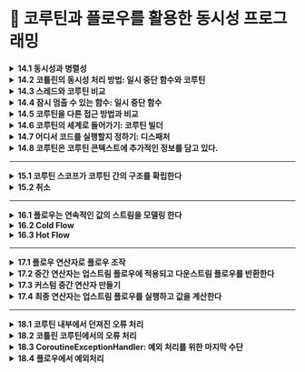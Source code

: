 # 📌 코루틴과 플로우를 활용한 동시성 프로그래밍

<details>
<summary><strong>14.1 동시성과 병렬성</strong></summary>
  
- 동시성은 여러 작업을 동시에 실행하는 것
- 하지만 모든 작업을 물리적으로 함계 실행할 필요는 없음
- 코드의 여러 부분을 돌아가면서  실행하는 것도 동시성 시스템
- CPU 코어가 하나뿐인 시스템에서 실행되는 애플리케이션까지도 동시성을 사용할 수 있다는 듯
- 이런 경우 여러 동시성 태스크를 계속 전환해 가면서 동시성을 달성

- 병렬성은 여러 작업을 여러 CPU 코어에서 물리적으로 동시에 실행하는 것을 말함
- 병렬 계산은 현대적 멀티코어 하드웨어를 효과적으로 사용할 수 있고, 그 효율을 더 높이는 경우도 많음
</details>

<details>
<summary><strong>14.2 코틀린의 동시성 처리 방법: 일시 중단 함수와 코루틴 </strong></summary>
  
- 코루틴은 코틀린의 강력한 특징으로 비동기적으로 실행되는 넌블로킹 동시성 코드를 우아하게 작성할 수있게 해줌
- 스레드와 같은 전통적 방법과 비교하면 코루틴이 훨씬 가볍게 작동
- 구조화된 동시성을 통해 코루틴은 동시성 작업과 그 생명주기를 관리할 수 있는 기능도 제공
</details>

<details>
<summary><strong>14.3 스레드와 코루틴 비교</strong></summary>
  
### **스레드(Thread)**

- 운영체제(OS) 단위의 동시성 실행 단위
- 각 스레드는 자체 스택 메모리를 사용
- 스레드는 생성 비용이 높음 (수 ms~수십 ms)
- 수천 개 이상의 스레드 생성은 메모리, 스케줄링 비용 측면에서 한계가 있음

### **코루틴(Coroutine)**

- 언어 단위의 동시성 실행 단위 (Kotlin 언어 레벨에서 제공)
- 스레드보다 가볍고 효율적
    - 단일 스레드 위에서 수만 개의 코루틴 동시 실행 가능
    - 코루틴은 **스레드 풀** 또는 메인 스레드 위에서 동작
- 컨텍스트 스위칭 비용이 낮음 (스레드와 달리 OS 개입이 거의 없음)
- suspend/resume로 상태 저장 및 재개 → 비동기 작업에 적합

| **항목** | **스레드(Thread)** | **코루틴(Coroutine)** |
| --- | --- | --- |
| 생성 비용 | 높음 | 낮음 |
| 실행 단위 | OS 단위 | 언어 단위 (Kotlin) |
| 개수 | 수천 개 한계 | 수만 개 가능 |
| 컨텍스트 전환 비용 | 높음 | 낮음 |
| 비동기 지원 | 직접 관리 (callback, Future 등) | 언어 차원 (suspend, launch) |

</details>


<details>
<summary><strong>14.4 잠시 멈출 수 있는 함수: 일시 중단 함수</strong></summary>

- 코틀린 코루틴이 스레드, 반응형 스트림, 콜백과 같은 다른 동시성 접근 방식과 다른 핵심 속성으로 상당수의 경우 코드 형태를 크게 변경할 필요가 없다는 점

## 14.4.1 일시 중단 함수를 사용한 코드는 순차적을 보인다

- 코루틴의 `일시 중단 함수(suspend 함수)`를 사용하면, 코드가 **비동기 작업임에도 마치 동기적이고 순차적인 코드처럼 보임**
- 콜백 기반의 코드(콜백 지옥)나 반응형 스트림 코드와 달리, 코루틴의 `suspend` 함수는 **중단과 재개**가 자연스럽게 처리되므로 코드의 가독성이 높아짐

```kotlin
// 콜백 기반
api.fetchData { result ->
    process(result) {
        updateUI(it)
    }
}
```

```kotlin
// 코루틴
val data = api.fetchData()
val processed = process(data)
updateUI(processed)
```

</details>


<details>
<summary><strong>14.5 코루틴을 다른 접근 방법과 비교 </strong></summary>

- 자바나 다른 프로그래밍 언어에서 동시성 코드를 작성하느 다른 접근 방식을 사용한 경험이 있다면 이들과 코루틴이 어떻게 다른지, 또 코루틴이 어떻게 더 나은지 확인하고 싶을 거임

```kotlin
// 콜백을 써서 여러 함수를 연속적으로 호출
fun fetchData(callback: (String) -> Unit) 
fun processData(data: String, callback: (String) -> Unit) 
fun displayResult(result: String) 

fun main() {
    fetchData { data ->
        processData(data) { processed ->
            displayResult(processed)
        }
    }
}
```

- 이런 예제는 콜백 지옥이라는 별명으로 널리 알려져 있음

```kotlin
// 퓨쳐를 사용해 여러 함수를 연속적을 호출 
fun fetchData(): CompletableFuture<String> 
fun processData(data: String): CompletableFuture<String> 
fun displayResult(result: String) 

fun main() {
    fetchData()
	    .thenCompose { data -> processData(data) }
	    .thenAccept { processed -> displayResult(processed) }
}
```

```kotlin
// 반응형 스트림을 사용해 같은 로직 구현하기 
fun fetchData(): Single<String> 
fun processData(data: String): Single<String> 
fun displayResult(result: String)

fun main() {
    fetchData()
	    .flatMap { data -> processData(data) }
	    .subscribe { processed ->
		    displayResult(processed)
      }
}
```

- 두 접근 방식 모두 인지적 부가 비용이 있고, 함수를 선언하거나 사용할 때 새로운연산자를 코드에 도입해야함
- 이와 비교해보면 코틀린. 코루틴을 사용하는 접근 방식에서는 함수에 `suspend` 변경자만 추가하면 됨
- 나머지 코드는 그대로 순차적인 모양을 유지하면서도 여전히 스레드를 블록시키는 단점을 피할 수. ㅣㅆ음

## 14.5.1 일시 중단 함수 호출

```kotlin

suspend fun fetchData(): String 
suspend fun processData(data: String): String 
fun displayResult(result: String) 

fun main() = runBlocking {
    val data = fetchData()
    val processed = processData(data)
    displayResult(processed)
}
```

- 일시 중단 함수는 실행을 일시 중단할 수 있기 때문에 일반 코드 아무 곳에서나 호출 할 수 없음
- 일시 중단 함수는 일시 중단할 수 있는 코드 블록 안에서만 호출할 수 있음
</details>


<details>
<summary><strong>14.6 코루틴의 세계로 들어가기: 코루틴 빌더</strong></summary>

- 코루틴에서 일시 중간 함수를(suspend)를 호출하는 것을 알아보자
- `runBlocking` : 블로킹 코드와 일시 중단 함수의 세계를 연결할 때 쓰임
- `launch` : 값을 반환하지 않는 새로운 코루틴을 시작할때 쓰임
- `async` : 비동기적으로 값을 계산할 때 쓰임

## 14.6.1 일반 코드에서 코루틴 세계로: runBlocking 함수

- `runBlocking`은 일반 코드(메인 함수, 테스트 코드)에서 코루틴을 실행할 때 사용
- 코루틴이 완료될 때까지 **현재 스레드를 블로킹(blocking)**
- 테스트나 간단한 예제 코드에서 코루틴을 호출할 때 유용

```kotlin
fun main() = runBlocking {
    // 코루틴 안에서 suspend 함수 호출 가능
    fetchData()
}
```

## 14.6.2 발사 후 망각 코루틴 생성: launch 함수

- `launch` 는 코루틴을 실행하고 **값을 반환하지 않음** (Job 객체 반환)
- 비동기 작업을 **“발사 후 잊어버리기”** 스타일로 처리
- 예: 화면 갱신, 로깅, 이벤트 처리 등에 적합

```kotlin
launch {
   fetchData()
}
```

## 14.6.3 대기 가능한 연산: async 빌더

- `async`는 코루틴을 실행하고 **`Deferred`** 객체를 반환
- **비동기 작업의 결과를 나중에 받아서 사용할 수 있음**
- `.await()`를 호출해 결과를 가져옴
- 
</details>

<details>
<summary><strong>14.7 어디서 코드를 실행할지 정하기: 디스패처 </strong></summary>
	
- 코루틴의 디스패처는 코루틴을 실행할 스레드를 결정함
- 본질적으로 코루틴은 특정 스레드에 고정되지 않음
- 코루틴은 한 스레드에서 실행을 일시중단하고 디스패처가 지시하는 대로 다른 스레드에서 실행을 재가할 수 있음

---

## 스레드 풀(`Thread pool`)이란?

- 스레드 집합을 관리하고, 집합에 속한 스레드를 웨에서 작업(우리의 경우 코루틴) 실행을 허용
- 작업이 실행될 때마다 새 스레드를 할당하는 대신, 스레드 풀은 일정한 수의 스레드를 유지하면서 내부 논리와 구현에 따라 들어오는 작업을 분배
- 스레드를 새로 생성해 할당하고 시작하는 작업은 비용이 많이 들기 때문

## 14.7.1 디스패처 선택

- 코루틴은 기본적으로 부모 코루틴에서 디스패처를 상속 받으므로 모든 코루틴에 대해 명시적으로 디스패처를 지정할 필요 없음
- 선택할 수 있는 디스패처들이 있음
    - 코루틴을 기본 환경에서 실행할때 (`Dispatchers.Default`)
    - UI 프레임워크와 함께 작업할 때 (`Dispatchers.Main`)
    - 스레드를 블로킹하는 API를 사용할때 (`Dispatchers.IO`)

- 다중 스레드를 사용하는 범용 디스패처:  `Dispatchers.Default`
    - CPU 연산 집중적인 작업 (예: 계산, 정렬, 데이터 처리 등)에 적합
    - 기본적으로 CPU 코어 수에 맞춰 스레드 풀 생성
    - 예시: 데이터 파싱, 복잡한 알고리즘 실행
    
    ```kotlin
    fun main() = runBlocking {
        launch(Dispatchers.Default) {
            println("Default Dispatcher: ${Thread.currentThread().name}")
            val sum = (1..1_000_000).sum()
            println("Sum: $sum")
        }
    }
    ```
    
- UI 스레드에서 실행: `Dispatchers.Main`
    - Android나 JavaFX/Swing에서 UI 업데이트나 사용자 인터랙션 처리
    - 화면 그리기, 뷰 변경, 사용자 입력 처리 등
    - 예시: 버튼 클릭 리스너에서 API 호출 후 UI 반영
    
    ```kotlin
    class MainActivity : AppCompatActivity() {
        override fun onCreate(savedInstanceState: Bundle?) {
            super.onCreate(savedInstanceState)
    
            CoroutineScope(Dispatchers.Main).launch {
                // UI 스레드에서 실행됨
                println("Main Dispatcher: ${Thread.currentThread().name}")
                // 예: 버튼 클릭 후 UI 갱신
            }
        }
    }
    ```
    
- 블로킹되는 IO 작업 처리: `Dispatchers.IO`
    - 파일, 네트워크, 디스크, 데이터베이스 등 입출력 작업
    - 블로킹 호출이 많은 작업에 적합
    - 많은 수의 스레드를 동적으로 생성하여 효율적으로 처리
    
    ```kotlin
    fun main() = runBlocking {
        launch(Dispatchers.IO) {
            println("IO Dispatcher: ${Thread.currentThread().name}")
            val content = readFile("example.txt")
            println("파일 내용:\n$content")
        }
    }
    
    suspend fun readFile(path: String): String {
        // 파일 읽기 (Blocking)
        return File(path).readText()
    }
    ```
    

| **Dispatcher** | **특징** | **예시** |
| --- | --- | --- |
| Dispatchers.Default | CPU 연산 집중 작업 | 리스트 합계, 데이터 분석 |
| Dispatchers.Main | UI 스레드 (Android) | 버튼 클릭, TextView 갱신 |
| Dispatchers.IO | 블로킹 I/O 작업 | 파일 읽기, 네트워크 |

## 14.7.2 코루틴 빌더에 디스패처에 전달

- 코루틴 빌더(`launch`, `async`, `runBlocking`)에 **디스패처를 직접 전달**하여 해당 코루틴이 어떤 스레드에서 실행될지 명확히 지정할 수 있음
- 이렇게 하면 특정 작업이 CPU 연산인지, UI 작업인지, I/O 작업인지에 따라 적절한 디스패처를 선택해 효율적으로 실행할 수 있음

## 14.7.3 withContext를 사용해 코루틴 안에서 디스패처 바꾸기

- 코루틴 안에서 다른 디스패처로 작업을 실행해야 할 때는 `withContext()`를 사용해야함
- `withContext()`는 **중단점(`suspend point`)을 제공**하며, 지정한 디스패처에서 실행한 후 결과를 반환함
- ex)
    - UI에서 네트워크 호출이 필요할 때, 메인(UI) 디스패처에서 코루틴이 실행 중이라면,
    - 네트워크 호출은 Dispatchers.IO에서 실행하도록 스위칭하고,
    - 결과를 받아서 UI 업데이트는 다시 Dispatchers.Main으로 돌아가면 됨

```kotlin
import kotlinx.coroutines.*

fun main() = runBlocking {
    launch(Dispatchers.Main) {
        val data = withContext(Dispatchers.IO) {
            fetchData()
        }
        updateUI(data)
    }
}

suspend fun fetchData(): String {
    delay(1000) // 네트워크 호출 시뮬레이션
    return "data from server"
}

fun updateUI(data: String) {
    println("UI 업데이트: $data")
}
```

- `fetchData()`는 I/O 디스패처에서 실행됨.
- `updateUI()`는 다시 메인(UI) 디스패처로 돌아옴.

## 14.7.4 코루틴과 디스패처는 스레드 안전성 문제에 대한 마법 같은 해결책이 아니다

- **코루틴과 디스패처**는 여러 스레드 간의 작업 분배를 쉽게 해주지만, **스레드 안전성 자체를 보장하지는 않음**
- 공유된 가변 상태(예: 변수, 컬렉션)에 접근할 때는 여전히 **적절한 동기화**가 필요함
- 예를 들어 `Dispatchers.Default`로 실행되는 여러 코루틴이 동시에 같은 변수에 접근하면 `Race Condition(경쟁 상태)`이 발생할 수 있다.
</details>


<details>
<summary><strong>14.8 코루틴은 코루틴 콘텍스트에 추가적인 정보를 담고 있다.</strong></summary>

- `코루틴 컨텍스트(CoroutineContext)`는 코루틴의 실행 환경을 정의하는 메타정보를 담고 있음
- 이 컨텍스트에는 디스패처뿐만 아니라 **`Job`, `CoroutineName`, 예외 처리자 등 추가 정보**도 들어감
    - `Dispatchers.IO` → 디스패처 지정
    - `Job` → 코루틴의 취소와 완료 상태 관리
    - `CoroutineName` → 디버깅용 이름 태깅
    - `CoroutineExceptionHandler` → 예외 처리기
</details>


<hr>
<details>
<summary><strong>15.1 코루틴 스코프가 코루틴 간의 구조를 확립한다</strong></summary>
	
- 구조화된 동시성을 통해 각 코루틴은 코루틴 스코프에 속하게 됨
- 코루틴 스코프는 코루틴 간의 부모-자식 관계를 확립하는데 도움을 줌
- `launch`, `asyn` 코루틴 빌더 함수들은 사실 `CoroutineScope` 인터페이스의 확장 함수
- 즉 다른 쿠로틴 빌더의 본문에서 `launch`, `asyn` 를 사용해 새로운 코루틴을 만들면 이 새로운 코루틴은 자동으로 해당 코루틴의 자식이 됨

```kotlin
fun main(): Unit = runBlocking {
    launch {
        delay(200)
        println("Task from runBlocking")
    }

    coroutineScope { // 새로운 코루틴 스코프 생성
        launch {
            delay(500)
            println("Task from nested launch")
        }

        delay(100)
        println("Task from coroutineScope")
    }

    println("Coroutine scope is over")
}

/* 예상출력
Task from coroutineScope  
Task from runBlocking  
Task from nested launch  
Coroutine scope is over
*/
```

- `runBlocking` 이 부모 스코프 역할
- `coroutineScope` 안에서 또 다른 코루틴 스코프 생성됨
- `coroutineScope` 내에서 `launch` 로 자식 코루틴 시작
- 모든 자식이 끝날 때까지 `coroutineScope`는 종료되지 않음

## 15.1.1 코루틴 스코프 생성: `coroutineScope`  함수

- `coroutineScope { ... }` 함수는 **새로운 코루틴 스코프**를 생성
- 이 스코프 내에서 시작된 코루틴은 **모두 자식 코루틴**이 됨
- 부모 코루틴은 **자식들이 전부 완료될 때까지 기다림**
- **`구조화된 동시성(structured concurrency)`** 을 구현하는 핵심 함수 중 하나

| 함수 이름 | coroutineScope |
| --- | --- |
| 반환 시점 | **모든 자식 코루틴이 끝난 후** |
| 차이점 | launch는 Job 반환, coroutineScope는 결과값 반환 |
| 예외 처리 | 자식 중 하나라도 예외가 나면 스코프 전체가 종료됨 |

```kotlin
fun main() = runBlocking {
    coroutineScope {
        launch {
            delay(1000)
            println("Child coroutine 1")
        }

        launch {
            delay(500)
            println("Child coroutine 2")
        }

        println("All children launched")
    }

    println("coroutineScope 끝남")
}

/* 결과 
All children launched  
Child coroutine 2  
Child coroutine 1  
coroutineScope 끝남
*/
```

- `coroutineScope`는 **모든 자식 *코루틴이 완료될 때까지 기다리는 구조화*된 코루틴 블록**

## 15.1.2 코루틴 스코프를 컴포넌트와 연관시키기: `CoroutineScope`

- `CoroutineScope`는 코루틴을 실행할 컨텍스트(Context) 를 담고 있는 인터페이스.
- 일반적으로 컴포넌트(예: ViewModel, Activity 등)에 코루틴을 묶어서, 컴포넌트가 사라질 때 코루틴도 같이 종료되도록 함

```kotlin
class MyComponent : CoroutineScope {
    private val job = Job()

    override val coroutineContext: CoroutineContext
        get() = Dispatchers.Main + job

    fun destroy() {
        job.cancel() // 컴포넌트 종료 시 모든 코루틴 취소
    }
}
```

- `job.cancel()` 호출 시, 이 `scope` 안에서 시작된 모든 코루틴이 취소됨.
- 이 구조를 쓰면 메모리 누수나 유령 코루틴`(leaking coroutine)` 을 막을 수 있음

---

- `Android ViewModel`에는 이미 `viewModelScope`가 있음.
- 이 `scope`에 코루틴을 연결하면 `ViewModel`이 사라질 때 자동 취소됨.

| 목적 | 컴포넌트와 코루틴의 수명 일치 |
| --- | --- |
| 구현 방식 | 클래스에 CoroutineScope 구현 + Job 보관 |
| 장점 | 자원 누수 방지, 안전한 구조화된 동시성 |
| Android 예시 | viewModelScope, lifecycleScope 사용 |

### **CoroutineScope vs coroutineScope 차이**

| **항목** | CoroutineScope **(인터페이스)** | coroutineScope **(함수)** |
| --- | --- | --- |
| 정체 | **인터페이스** | **suspend 함수** |
| 목적 | 클래스에 코루틴 실행 환경을 부여 | 코루틴 안에서 **자식 코루틴을 안전하게 실행** |
| 주 용도 | ViewModel, Activity 등에서 **코루틴 생명주기 관리** | 특정 suspend 블록 안에서 **코루틴을 구조화** |
| 컨텍스트 | coroutineContext 프로퍼티로 제공 | 부모 컨텍스트를 자동 상속 |
| 종료 처리 | Job.cancel() 로 **전체 코루틴 종료** | 블록 내 자식이 끝날 때까지 **자동으로 대기** |
| 예 | viewModelScope, lifecycleScope | coroutineScope { launch { ... } } |
- **`*CoroutineScope`**는 **스코프를 담는 그릇***
- **`*coroutineScope`**는 **일시적으로 안전한 구조를 만들어주는** `suspend 블록`*

## 15.1.3 GlobalScope의 위험성

- GlobalScope는 전역 스코프
    - 앱이 종료되거나 프로세스가 죽지 않는 이상, 코루틴이 계속 실행됨.
    - 그래서 일반적인 코루틴과 달리, 부모 스코프와 관계없이 독립적으로 동작함
- 생명 주기와 무관
    - `Activity`, `ViewModel`, `Fragment` 등이 사라져도 코루틴은 계속 실행됨.
    - 메모리 누수(leak) 와 예상치 못한 동작 발생 가능
- 예외 전파 안 됨
    - `GlobalScope`에서 발생한 예외는 부모 코루틴으로 전파되지 않음.
    - `구조화된 동시성(structured concurrency)`의 장점이 사라짐
- 취소 불가
    - `GlobalScope.launch { ... }` 로 만든 코루틴은 명시적으로 잡지 않으면 취소할 방법이 없음.

```kotlin
// 예제 (문제 있는 코드)
fun startSomething() {
    GlobalScope.launch {
        delay(1000)
        println("Global coroutine finished")
    }
}
```

- !!!구조화된 스코프 사용해야함!!!
    - `viewModelScope`, `lifecycleScope`, `coroutineScope`, `supervisorScope` 같은 스코프를 명확히 지정해서 사용해야 안전

## 15.1.4 코루틴 콘텍스트와 구조화된 동시성

- 코루틴은 항상 `CoroutineContext`를 가지고 실행됨
    - 예: `Dispatchers.Main`, `Job`, `CoroutineName`, `CoroutineExceptionHandler` 등
- 이 코루틴 콘텍스트는 부모 → 자식으로 상속됨
- 즉, `launch`나 `async`로 새 코루틴을 만들면 부모 코루틴의 콘텍스트를 자동으로 이어받음
- 콘텍스트에는 중요한 요소인 Job이 포함돼 있어서, 자식 코루틴이 부모와 연결되고, 부모가 취소되면 자식도 같이 취소됨
- 이것이 구조화된 동시성(Structured Concurrency) 의 핵심!

| **요소** | **역할** |
| --- | --- |
| CoroutineContext | 코루틴 실행 환경 |
| Job | 코루틴의 생명 주기 및 계층 관리 |
| Dispatcher | 어떤 스레드에서 실행할지 결정 |
| Name, ExceptionHandler | 디버깅, 예외 처리에 사용 |

</details>


<details>
<summary><strong>15.2 취소</strong></summary>

- 취소는 코드가 완료되기 전에 실행을 중단하는 것을 의미
- 현대 애플리케이션은 계산 작업을 취소할 수 있어야 견고하고 효율적임
- 취소는 불필요한 작업을 막아줌
- 취소는 메모리나 리소스 누수를 방지하는 데도 도움을 줌
- 취소는 오류 처리에서도 중요한 역할을 함

## 15.2.1 취소 촉발

- 여러 코루틴 빌더 함수의 반환값을 취소를 톡발하는 핸들로 사용할 수 있음
- `launch` 코루틴 빌더는 `Job` 을  반환하고 `async` 코루틴 빌더는 `Deferred` 를 반환함
- 둘다 `cancel` 을 호출해 해당 코루틴의 취소를 촉발할 수 있음

## 15.2.2 시간제한이 초과된 후 자동으로 취소 호출

- 코틀린 코루틴 라이브러리는 코루틴의 취소를 자동으로 촉발할 수 있는 몇 가지 편리한 함수도 제공해줌
- `withTimeout`, `withTimeoutOrNull` 함수는 계산에 쓸 최대 시간을 제한하면서 값을 계산할 수 있게 해줌
- `withTimeout` 함수는 타임아웃이 되면 예외(`TimeoutCancellationException`)을 발생시킴, 타임아웃을 처리하면 `withTimeout` 호출을 `try` 블록으로 감싸고 발생한 `TimeoutCancellationException` 을 잡아내야함
- `withTimeoutOrNull` 함수는 타임아웃이 발생하면 `null` 을 반환함

*⇒ `withTimeout` 이 발생시키는 `TimeoutCancellationException` 을 잊지 말고 잡아야함, 잡지않으면 호출한 코루틴이 의도와 다르게 취소될 수 있음. 이 문제를 완전히 피하려면 `withTimeoutOrNull` 함수를 사용하는 편이 좋음*

## 15.2.3 취소는 모든 지식 코루틴에게 전파된다

- 코루틴을 취소하면 해당 코루틴의 모든 자식 코루틴도 자동으로 취소됨  이는 구조화된 동시성의 강력한 기능
- 각 코루틴은 자신이 시작한 다른 코루틴을 알고 있기 때문에 취소할 때 스스로 자식들을 정리할 수 있으며, 불필요한 작업을 계속하거나 불필요하게 데이터를 메모리에 더 오래 유지하는 제멋대로인 코루틴이 남지 않음

## 15.2.4 취소된 코루틴은 특별하 지점에서 CancellationException을 던진다

- 취소 매커니즘은 `CancellationException` 이라는 특수한 예외를 특별한 지점에서 던지는 방식으로 작동함
- 취소된 코루틴은 이시 중단 지점에서 `CancellationException` 을 던짐, 일시 중단 지점은 코루틴의 실행을 일시 중단할 수 있는 지점
- 일반적으로 코루틴 라이브러리 안의 모든 일시 중단 함수는 `CancellationException` 이 던져질 수 있는 지점을 도입

```kotlin
coroutineScope {
	log("A")
	delay(500.milliseconds) // <- 이 지점에서 함수가 취소될 수 있음 
	log("B")
	log("C")
}
```

- 위 코드에서는 영역이 취소됐는지 여부에 따라 `A` 나 `ABC` 가 출력되며, `AB` 는 절대 출력되지 않음. 이는 `B` 와 `C` 사이에 취소 지점이 없기 때문

## 15.2.5 취소는 협력적이다

- 코틀린 코루틴에 기본적으로 포함된 모든 함수는 이 취소 가능함
- `ktor` 같은 라이브러리에서 제공하는 일시 중단 API를 사용할 때도 해당 라이브러리의 일시 중단 함수는 내부적으로 취소 가능하다고 가정할 수 있음
- 하지만 직접 작성한 코드에서는 직접 코루틴을 쉬소 가능하게 만들어야함

```kotlin
fun main() = runBlocking {
    val job = launch {
        var i = 0
        // CPU 집중 루프이기 때문에 delay 등이 없어 취소되지 않음
        while (i < 1000) {
            // 취소 가능하게 만들기 위한 체크
            if (!isActive) {
                println("취소 요청 감지됨. 종료함.")
                break
            }
            println("일하는 중... $i")
            i++
        }
    }

    delay(100) // 잠시 기다림
    println("main: 취소 요청")
    job.cancel() // 취소 요청
    job.join()   // 취소 완료 기다림
    println("main: 완료")
}
```

## 15.2.6 코루틴이 취소됐는지 확인

- 코루틴이 취소됐는지 확인할 때는 `CoroutineScope` 의 `isActive` 속성을 확인함. 이 갑이 `false` 라면 코루틴은 더 이상 활성 상태가 아님
- 이 경우 현재 작업을 완료하고, 획득한 리소스를 닫은 후 반환할 수 있음
- `isActive` 를 확인해서 `false` 일 때 명시적을 반환하는 대신 코틀린 코루틴은 편의 함수로 `ensureActive` 를 제공. 이 함수는 코루틴이 더이상 활성 상태가 아닐 경우 `CancellationException` 을 던짐

| **항목** | isActive | ensureActive() |
| --- | --- | --- |
| 반환값 | Boolean (true or false) | 취소되면 **예외 발생** |
| 용도 | 수동으로 분기 처리할 때 | 취소되면 **즉시 중단하고 예외 처리**하고 싶을 때 |
| 위치 | 반복문, 계산 루프 등 | 반복문, 무한 루프, 처리 순서 중단 지점 |

## 15.2.7 다른 코루틴에게 기회를 주기:  yield 함수

- `yield` 함수는 코드 안에서 취소 가능 지점을 제공할 뿐만 아니라 현재 점유된 디스패처에서 다른 코루틴이 작업할 수 있게 해줌

```kotlin
fun main() = runBlocking {
    val job1 = launch {
        repeat(5) { i ->
            println("Job 1 - Step $i")
            yield() // 다른 코루틴에게 기회 주기
        }
    }

    val job2 = launch {
        repeat(5) { i ->
            println("Job 2 - Step $i")
            yield()
        }
    }

    joinAll(job1, job2)
    println("모든 작업 완료")
}

/* 결과
Job 1 - Step 0  
Job 2 - Step 0  
Job 1 - Step 1  
Job 2 - Step 1  
...  
모든 작업 완료
*/ 
```

## 15.2.8 리소스를 얻을 때 취소를 염두에 두기

- **코루틴이 취소되었는지 확인하지 않고 리소스를 얻거나 보유하면 위험**함.
- 예: 파일 열기, 데이터베이스 커넥션, 락(`lock`) 획득 등의 작업 중 코루틴이 취소되면
    
    → **리소스를 제대로 정리하지 못해 누수 발생** 가능.
    
- 따라서, **리소스를 얻기 전에 취소 여부를 확인하거나**, **`try-finally` 또는 `use` 블록을 활용해 정리 작업을 보장**해야 함.

```kotlin
// 예제: 취소된 상태에서 리소스를 획득하지 않도록 방지
val job = launch {
    if (!isActive) return@launch // 취소되었으면 리소스 획득하지 않음

    val file = File("data.txt")
    file.bufferedReader().use { reader -> // use 블록으로 안전하게 정리
        reader.lineSequence().forEach {
            println(it)
            delay(100) // 처리 중에도 취소될 수 있음
        }
    }
}
```

```kotlin
// 예제 2: 취소된 상태에서 락 획득하지 않기
val lock = ReentrantLock()

val job = launch {
    ensureActive() // 취소됐으면 예외 발생해서 중단
    lock.lock()
    try {
        // 작업 수행
    } finally {
        lock.unlock()
    }
}
```

## 15.2.9 프레임워크가 여러분 대신 취소를 할 수 있다.

- 많은 코루틴 기반 프레임워크 (예: **`Jetpack Compose**, **Ktor**, **Spring WebFlux**` 등)는 내부적으로 **상황에 따라 자동으로 코루틴을 취소**해줌
- **Android의 `ViewModel` + `viewModelScope`**
    - `ViewModel`이 소멸되면 `viewModelScope`에 포함된 모든 코루틴이 자동으로 `cancel()`
    
    ```kotlin
    viewModelScope.launch {
        // ViewModel이 없어지면 자동으로 취소됨
    }
    ```
    
- **Jetpack Compose의 `LaunchedEffect`**
    - `Composable`이 `recomposition`으로 바뀌거나 없어지면
        
        → 내부의 코루틴도 자동으로 취소됨
        
    
    ```kotlin
    LaunchedEffect(key) {
        // 이전 key에 해당하는 블록은 자동으로 cancel됨
    }
    ```
    
- **Ktor**
    - 클라이언트 연결이 끊기면 요청을 처리하던 코루틴도 자동으로 취소됨

```kotlin
// Compose의 LaunchedEffect 
@Composable
fun SampleScreen(query: String) {
    LaunchedEffect(query) {
        // query가 변경되면 이전 코루틴은 취소되고, 새로운 코루틴이 실행됨
        search(query)
    }
}
```

</details>

<hr>
<details>
<summary><strong>16.1 플로우는 연속적인 값의 스트림을 모델링 한다</strong></summary>
	
## 16.1.1 플로우를 사용하면 배출되자마자 원소를 처리할 수 있다.

- `Flow`는 원소를 하나씩 순차적으로 처리하는 콜드 스트림
- `emit()`으로 원소가 방출되면, `collect {}` 블록에서 즉시 처리됨
- 즉, 배출과 수집이 동시에 순서대로 진행됨

## 16.1.2 코틀린 플로우의 여러 유형

- 코틀린의 모든 풀로우는 시간이 지남에 따라 등장하는 값과 작업할 수 있는 일관된 API를 제공하지만  콜트 플로우와 핫 플로우라는 2가지 카테고리로 나뉨
- `Cold Flow`는 비동기 데이터 스트림으로 값이 실제로 소비되기 시작할 때만 값을 배출
- `Hot Flow`는 값이 실제로 소비되고 있는지와 상관업싱 값을 독립적으로 배출하며, 브로드캐스트 방식으로 동작
</details>

<details>
<summary><strong>16.2 Cold Flow</strong></summary>
	
## 16.2.1 `flow`빌더 함수를 사용해 콜드 플로우 생성

- 새로운 콜드 플로우를 생성하는 것은 간단함
- 컬렉션과 마찬가지로 새로운 플로우를 생성할 수 있는 빌더 함수가 있음
    
    → 이 함수는 `flow`라 불림
    
- 빌더 함수의 블록 안에서는 `emit` 함수를 호출해 플로우의 수집자에게 값을 제공하고, 수집자가 해당 값을 처리할 때까지 빌더 함수의 실행을 중단함
- `flow` 가 받는 블록은 `suspend` 변경자가 붙어 있으므로 빌더 내부에서 `delay` 와 같은  다른 일시 중단함수를 호출할 수 있음

```kotlin
fun main() = flow {
    println("Flow 시작됨")
    emit("A") // <- emit 함수를 호출해 플로우의 수집자에게 값을 제공
    delay(100)
    emit("B") 
}ㅇ
```

- 이 코드를 실행하면 실제로 아무런 출력도 나타나지 않는다는 점을 지적할만함
- 이는 빌더 함수가 연속적인 값의 스트림을 표현하는 `Flow<T>` 타입의 객체를 반환하기 때문
- 이 `flow`는 처음에 비활성 상태이며, 최종 연산자가 호출돼야만 빌더에서 정의된 계산이 시작됨
- *이로부터 flow가 cold라고 불리는 이유를 알 수 있음. 기본적으로 수집되기 시작할 때까지 비활성 상태이기 때문*

## 16.2.2 Cold flow는 수집되기 전까지 작업을 수행하지 않는다

- **Cold Flow**는 **collect 호출 전까지 아무 작업도 하지 않음**

```kotlin
fun createValues(): Flow<String> = flow {
    println("Flow 시작됨")
    emit("A")
    delay(100)
    emit("B")
}

fun main(): Unit = runBlocking {
    println("collect 호출 전")
    createValues().collect { println("받음: $it") }
}
```

- `collect` 는 일시 중단 함수(`suspend function`)
- `collect`는 `Flow` 안에서 하나씩 방출되는 값을 비동기적으로 기다리며 수집해야 함
- 방출이 `emit()`으로 일어나는데, 이것도 `suspend` 함수이므로
    
    → 그걸 받는 `collect`도 자연스럽게 일시 중단 함수여야 함
    

## 16.2.3 flow 수집 취소

- `Flow`의 수집(`collect`)은 일시 중단(`suspend`) 함수이므로 취소가 가능
- 코루틴이 취소되면 `collect`도 중단되며, `Flow` 빌더 블록(`flow {}`) 내부의 실행도 함께 멈춤

```kotlin
val flow = flow {
    emit(1)
    delay(100)
    emit(2)
    delay(100)
    emit(3)
}

val job = launch {
    flow.collect { println(it) }
}
delay(150)
job.cancel() // 수집 도중 취소
```

## 16.2.4 Cold Flow의 내부 구현

- `flow {}`는 코틀린 표준 라이브러리에 정의된 빌더 함수
- 이 함수는 실제로는 `Flow<T>` 인터페이스의 구현체를 반환함
- 내부적으로는 람다와 클래스 구현을 조합한 익명 객체를 만들어냄

```kotlin
interface Flow<out T> {
    suspend fun collect(collector: FlowCollector<T>)
}
```

- `flow {}`는 **Flow 인터페이스를 구현한 익명 클래스**를 생성함
- 내부적으로 `emit(value)` 호출은 `collector.emit(value)` 로 구현되어 있음.
- 즉, 우리가 작성한 `flow` 블록은 실제로는 다음과 같은 구조로 동작

```kotlin
return object : Flow<T> {
    override suspend fun collect(collector: FlowCollector<T>) {
        // flow 블록 안의 코드가 이 안에 들어감
        collector.emit(...)
    }
}
```

- **왜 이렇게 설계됐을까? 🤔**
    - **지연 실행(lazy)** 을 지원하고
    - 코루틴을 활용해 **비동기적이고 중단 가능한 흐름**을 만들기 위함
    - 구조적 동시성과 **suspend 함수와의 자연스러운 연동**을 위함

## 16.2.5 채널 플로우(**channelFlow**)를 사용한 동시성 플로우

- `flow {}`는 기본적으로 순차적으로 실행됨
    
    → `emit()`을 호출하면 수집자(`collect`) 가 값을 처리할 때까지 다음 코드로 진행하지 않음.
    
- 반면, `channelFlow {}` 는 생산자(`emit`) 와 소비자(`collect`) 가 동시성(`concurrency`) 을 갖고 실행될 수 있음.
    
    → 내부적으로 코루틴과 채널을 활용해 병렬 흐름을 구현함.
    
- **왜 필요할까? 🤔**
    - `flow {}`는 순차적인 플로우에는 좋지만, 여러 코루틴에서 값을 병렬로 생성하거나 다른 스레드에서 `emit` 해야 할 경우에는 `channelFlow`가 필요함

```kotlin
fun concurrentFlow(): Flow<Int> = channelFlow {
    launch {
        send(1)
    }
    launch {
        send(2)
    }
}
```

- 위 코드에서는 두 개의 코루틴이 병렬로 동작하면서 값을 보냄.

| **비교 항목** | `flow {}` | `channelFlow {}` |
| --- | --- | --- |
| 실행 방식 | 순차적 | 병렬 / 동시성 가능 |
| emit 방식 | suspend 함수 | send() 사용 (channel 기반) |
| 내부 구조 | 단일 코루틴 | 내부적으로 채널 + 다중 코루틴 |
| 사용 시점 | 단순 스트림 처리 | 동시성 필요할 때 (e.g. 여러 emit 병렬 처리) |
</details>


<details>
<summary><strong>16.3 Hot Flow</strong></summary>

- 배출과 수집이라는 같은 전체적 구조를 따르기는 하지만 `hot flow` 는 `cold flow` 와 다른 여러 속성을 가지고 있음
- `hot flow` 에서는 각 수집자가 플로우 로직 실행을 독립적으로 촉발하는 대신, 여러 구독자라고 불리는 수집자들이 배출된 항목을 공유함
- 시스템에서 이벤트나 상태변경이 발생해서 수집자가 존재하는 여부에 상관없이 값을 배출해야하는 경우에 적합
- 2가지 `hot flow` 구현이 기본적으로 제공
    - `shared flow` : 값을 브로드캐스트하기 위해 사용됨
    - `state flow` : 상태를 전달하는 특별한 경우에 사용됨
- 실제로는 `state flow` 를 `shared flow` 보다 더 자주 사용하게 될 것

## 16.3.1 공유 플로우(`SharedFlow`)는 값을 구독자에게 브로드캐스트한다

- `SharedFlow` 는 구독자가 존재하는지 여부에 상관없이 배출이 발생하는 브로드캐스트 방식으로 동작
- 이런 브로드캐스트 동작을 보여주기 위해 실제 라디오 방송국을 모델링할 수 있음
- 이런 수상한 라디오 방송국들은 실제로 존재하며, 전세계 스파이에게 개방 주파수를 통해 암호화된 메시지를 전송함, 스파이는 이를 청취하고 메시지를 해독하고 시도할 수 있음

```kotlin
class RadioStation {
		// 새 가변 공유 플로우를 비공개 프로퍼티로 정의
    private val _messageFlow = MutableSharedFlow<Int>() 
    // 공유 플로우에 대한 읽기 전역 뷰를 제공함 
    val messageFlow: SharedFlow<Int> = _messageFlow

		fun beginBroadcasting(scope: CoroutineScope) {
        scope.launch {
	        while(true) {
		        delay(500.milliseconds)
		        val number = Random.nextInt(0..10)
		        log("Emitting $number")
		        _messageFlow.emit(number) // 코루틴에서 가변 공유플로우에 값을 배출 
	        }
        
        }
    }
}
```

- 코드로 부터 `SharedFlow` 같은 `hot flow` 를 만드는 방식이  `cold flow` 와 다르다는것을 알 수 있음
- 플로우 빌더를 사용하는 대신 가변적인 플로우에 대한 참조를 얻음
- 배출이 구독자 유무와 관계없이 발생하므로 여러분이 실제 배출을 수행하는 코루틴을 시작할 책임이 있음
- 이는 별다른 어려움 없이 여러분이 여러 코루틴에서 가변 공유 플로우에 값을 배출할 수 있다는 뜻

```kotlin
fun main() = runBlocking {
	 RadioStation().beginBroadcasting(this)
}

/*
[main @coroutine#2] Emitting 2!
[main @coroutine#2] Emitting 10!
[main @coroutine#2] Emitting 4!

*/
```

- `RadioStation` 클래스의 인스턴스를 생성하고 `beginBroadcasting` 함수를 호출하면 구독자가 없어도 브로드 캐스트가 즉시 시작됨

```kotlin
fun main() = runBlocking {
    val station = RadioStation()
    station.beginBroadcasting(this)

		delay(600.milliseconds)
		station.messageFlow.collect {
			log("A collecting $it")
		}
}
```

- 구독자를 추가하는 방법은 콭드플로우를 수집하는 것과 동일, 그냥 `collect` 를 호출하면 됨

### *✍️  핫 플로우 이름 붙일 때 밑줄 쓰기*

- 공유플로우에서 비공개 변수 이름에 밑줄을 사용하고 공개 변셔에 밑줄을 쓰지 않는 패턴을 따르는 이유는 무엇일까?
    - 코틀린에서는 `private` 과 `public` 프로퍼티에 대해 서로 다른 타입을 부여하는 기능을 지원하지 않음
    - 플로우의 가변 버전을 `private` 으로 정의하고, 읽기 전용 타입인 `SharedFlow<T>` 속성을 `public` 으로 노출하면 공유 플로우의 가변 부분을 플로우를 소비하는 클래스에게 노출하지 않을 수 있음
    - 이는 캡슐화와 정보 은닉이라는 관심사에 따른 것
    - 무엇보다 클래스의 소비자는 보통 플로우를 구독하기만 할 뿐, 원소를 배출하지 않아야함
    - 어떤 프로퍼티에 클래스 안에서 접근할 때와 클래스 밖에서 접근할때 다른 타입을 지정하는 기능은 코틀린 2.x 추가될 예정이라고 함

### 🤔 구독자를 위한 값 재생

- 공유 플로우 구독자는 구독을 시작한 이후에 배출된 값만 수신
- 구독자가 구독 이전에 배출된 원소도 수신하기를 원한다면 `MutableSharedFlow` 를 생성할때 `replay` 파라미터를 사용해 새 구독자를 위해 제공할 값의 캐시를 설정할 수 있음

### `ShareIn` 으로 콜드 플로우를 공유 플로우로 전환

- `shareIn()`은 `콜드 플로우(cold flow)` 를 S`haredFlow(hot flow)` 로 변환해주는 연산자
- 변환된 SharedFlow는 하나의 플로우를 여러 구독자가 동시에 공유할 수 있게 해줌
- 기본적으로 `Flow`는 `collect()`가 호출될 때마다 새로 실행되지만, `shareIn()`을 사용하면 값 생성은 한 번만 발생하고, 여러 구독자가 동일한 값을 공유하게 됨

## 16.3.2 시스템 상태 추적: 상태 플로우

- 동시 시스템에서 자주 발생하는 특별한 사례는 시간이 지남에 따라 변할 수 있는 값, 즉 상태를 추적하는 것
- `StateFlow`에서는 `emit()` 대신 `update()` 함수를 사용

### 🤔 UPDATE 함수로 안전하게 상태 플로우에 쓰기

- `MutableStateFlow`에는 상태 값을 안전하게 갱신할 수 있는 `update { }` 확장 함수가 제공됨
- 이 함수는 현재 값에 기반해 새 값을 계산하고 설정함
- 내부적으로 CAS(compare-and-set) 방식으로 동작하므로, 멀티스레드 환경에서도 안전하게 동시 수정 가능

### 🤔 `stateIn` 으로 콜드 플로우를 상태 플로우로 변환하기

- `stateIn()`은 콜드 플로우(Flow) 를 핫 플로우(StateFlow) 로 전환하는 연산자
- 이로써 항상 최신 상태 값을 보존하고, 구독 시 즉시 현재 값을 받을 수 있는 흐름으로 바뀜
- 일반 `Flow`는 `collect`마다 다시 실행되지만, `stateIn`을 사용하면 동일한 상태를 유지하면서 여러 구독자가 공유 가능
- 또한 구독자는 항상 가장 최신 값을 받을 수 있음

## 16.3.3 상태 플로우와 공유 플로우의 비교

| **항목** | **StateFlow** | **SharedFlow** |
| --- | --- | --- |
| **핵심 목적** | 시스템 **상태(state)** 추적 | **이벤트(event)** 브로드캐스트 |
| **초기값 필요** | ✅ 필요 (initialValue) | ❌ 필요 없음 |
| **최신값 보관** | ✅ 항상 최신 상태 유지 (value 속성 제공) | ❌ 값을 저장하지 않음 (옵션: replay) |
| **구독 시 즉시 값 수신** | ✅ 항상 현재 값 즉시 수신 | ❌ 기본값은 이후 emit부터 수신 |
| **값 설정 방법** | value = ..., update {} | emit() 또는 tryEmit() |
| **사용 예** | UI 상태, 설정 값, 로딩 상태 등 | 버튼 클릭, 메시지 알림, 이벤트 스트림 등 |
| **replay 기능** | ❌ 없음 (항상 1개의 현재값만 유지) | ✅ 설정 가능 (replay = N) |
- 실무에서는 보통 StateFlow를 더 자주 사용하게 됨
    
    → 상태 관리가 대부분의 앱에서 핵심이기 때문.
    
- SharedFlow는 일회성 이벤트 처리에 탁월
    
    → 예: 로그인 성공 알림, 네비게이션 트리거 등
    

## 16.3.4 핫 플로우, 콜드 플로우, 공유 플로우, 상태 플로우: 언제 어떤 플로우를 사용할까?

| **항목** | **🧊 Cold Flow** | **🔥 Hot Flow** |
| --- | --- | --- |
| **실행 시점** | collect() 호출 시마다 새로 시작됨 | 외부에서 이미 emit되고 있음 |
| **수집자(구독자)** | 각 수집자가 **독립적으로 실행** | 여러 수집자가 **공유**해서 같은 흐름을 수신 |
| **emit 시점** | collect가 있어야만 emit 발생 | collect 여부와 상관없이 emit 가능 |
| **대표 클래스** | flow {}, flowOf() 등 | SharedFlow, StateFlow, channelFlow 등 |
| **예시** | 리스트 필터링, 계산, 단일 네트워크 요청 | UI 상태, 알림, 이벤트 스트림 |
| **데이터 반복** | 항상 처음부터 다시 수행 | 최신값 유지 또는 이어서 흐름 제공 |
| **비유** | 넷플릭스: 각자 원하는 때에 시청 | 라디오: 방송은 계속되고 있고, 지금부터 들을 수 있음 |

| **시나리오** | **적합한 플로우** |
| --- | --- |
| 이벤트 브로드캐스트 (ex. 버튼 클릭) | SharedFlow |
| 앱/화면 상태 관리 (ex. 로딩 상태, 로그인 상태) | StateFlow |
| 계산이나 반복 가능한 작업 (ex. 리스트 처리) | Cold Flow |
| 외부 시스템에서 계속 발생하는 데이터 수신 | SharedFlow 또는 channelFlow |
| 비동기 흐름이지만 현재 값을 항상 기억해야 함 | StateFlow |
</details>

<hr>
<details>
<summary><strong>17.1 플로우 연산자로 플로우 조작 </strong></summary>
	
- 플로우가 코틀린의 동시성 매커니즘을 활용해 시간에 따라 나타나는 여러 연속적인 값을 처리할 수 있는 고수준의 추상화라는 점을 알게됨
- 컬렉션을 조작하기 위해 사용할 수 있는 다양한 연산자가 있다는 사실을 살펴봄
- 폴로우를 변활 때도 비슷한 연산자를 쓸 수 있음
- 시퀀스와 마찬가지로 플로우도 중간 연산자와 최종 연산자를 구분함
- 중간 연산자는 코드를 실행하지 않고 변경된 플로우를 반환하며, 최종 연산자는 컬렉션, 개별 원소, 계산된 값을 반환하거나 아무 값도 반환하지 않으면서 플로우를 수집하고 실제 코드를 실행함
</details>

<details>
<summary><strong>17.2 중간 연산자는 업스트림 플로우에 적용되고 다운스트림 플로우를 반환한다 </strong></summary>

- 중간 연산자는 플로우에 적용돼 새로운 플로우를 반환함
- 플로우를 업스트림과 다운스트림 플로우로 구분해 설명할 수 있음
- *연산자가 적용되는 플로우를 업스트림 플로우라고 함*
- *중간 연산자가 반환하는 플로우를 다운스트림 플로우라고 함*
- 다운스트임 플로우는 또 다른 연산자의 업스트림 플로우로 적용할 수 있음
- 시퀀스와 마찬가지로 중간 연산자가 호출되더라도 플로우 코드가 실제로 실행되지 않음
- 반환돈 플로우는 콜드상태
- 시퀀스에서 사용할 수 있는 인기 있는 `map`, `filter` , `onEach` 등의 함수는 플로에서도 제공함
- 이들의 행동방식도 예상하는 방식과 같음. 다만, 시퀀스나 컬렉션의 원소가 아니라 플로우의 원소에 대해 작용한다는 점만 다를 뿐

## 17.2.1 업스트림 원소별로 임의의 값을 배출: `transform` 함수

- 이미 알고 있을 `map` 함수는 업스트림 플로우를 받아 우너소를 변환한 후 다운스트림 플로우에 그 원소를 배출할 수 있음

```kotlin
// flow에서 map 수행
fun main() {
	val names = flow {
		emit("JO")
		emit("MAY")
		emit("SUE")
	}
	
	val upperecaseNames = names.map {
		it.uppercase()
	}
	
	runBlocking {
		upperecaseNames.collect {
			print("$it ")
		}
	}
	
	// JO MAY SUE
}
```

- 경우에 따라 하나 이상의 원소를 배출하고 싶을때가 있음
- 코틀린 플로우에서는 `transform` 함수로 이런 일을 할 수 있음
- 이 함수는 업스트림 플로우의 각 원소에 대해 원하는 만큼의 원소를 다운스트림 플로우에 배출할 수 있게 해줌

```kotlin
fun main() {
	val names = flow {
		emit("JO")
		emit("MAY")
		emit("SUE")
	}
	
	val upperAndLowercaseNames = names.transfrom {
		emit(it.uppercase())
		emit(it.lowercase())
	}
	
	runBlocking {
		upperAndLowercaseNames.collect {
			print("$it ")
		}
	}
	
	// JO jo MAY may SUE use
}
```

- 이 예제처럼 플로우에서 단순히 값 목록을 배출하고 나중에 플로우 연산자로 변환하려는 경우
    
    `val names = flowOf("JO", "MAY", "SUE")` 와 같이 `flowOf` 라는 줄임 표현을 사용해 플로우를 만들 수 있음 
    

## 17.2.2 `take` 나 관련 연산자는 플로우를 취소할 수 있음

- 시퀀스에서 배운 `takewhile` 같은 함수들을 플로우에서도 똑같이 쓸 수 있음
- 이런 연산자를 사용하면 연산자가 지정한 조건이 더 이상 유효하지 않을 때 업스트림 플로우가 취소되며, 더 이상 원소가 배출하지 않음

## 17.2.3 플로우의 각 단계 후킹: `onStart`, `onEach` , `onCompletion` , `onEmpty`

- `onStart { }`
    - 플로우가 수집되기 직전에 호출됨
    - 초기화, 로깅, 로딩 표시 등 시작 전 작업에 적합
- `onEach { }`
    - 각 emit 직후, collect 전에 호출
    - 로깅, 디버깅, 중간 처리 등에 활용
- `onCompletion { cause -> }`
    - 플로우가 정상 완료되거나 예외로 종료될 때 호출
    - 정리 작업, 종료 로깅 등에 유용
- `onEmpty { }`
    - flow가 아무 값도 emit하지 않고 끝날 때 호출
    - 기본값 emit, fallback 처리 등에서 유용
    - kotlinx.coroutines 1.7+ 이상에서 제공됨

```kotlin
flowOf(1, 2, 3)
    .onStart { println("🚀 시작") }
    .onEach { println("🔹 값: $it") }
    .onCompletion { println("✅ 완료") }
    .collect()
    
/**
🚀 시작  
🔹 값: 1  
🔹 값: 2  
🔹 값: 3  
✅ 완료
*/
```

## 17.2.4 다운스트림 연산자와 수집자를 위한 원소 버퍼링: `buffer` 연산자

- `buffer`는 업스트림과 다운스트림 간의 처리 속도가 다를 때 원소를 중간에 임시 저장(버퍼링) 하여 성능을 향상시키는 연산자
- 업스트림의 `emit()`과 다운스트림의 `collect()`를 병렬로 수행할 수 있게 해줌
- 일반적으로 `Flow`는 순차적으로 작동한다.
    - 즉, `emit → collect → emit → collect` 식으로 하나씩 처리됨.
- 그런데 만약 `수집(collect)`이 느리면 전체 흐름이 지연됨.
    - 이럴 때 `buffer()`를 사용하면 `emit`은 계속되고, `collec`t는 뒤처진 만큼 버퍼에서 꺼내 처리할 수 있어 병렬성과 효율이 개선됨

| emit() | 데이터를 빠르게 보낼 수 있음 |
| --- | --- |
| buffer() | 중간에 데이터를 저장 |
| collect() | 느리게 소비하더라도 전체 흐름은 지연되지 않음 |

## 17.2.5 중간값을 버리는 연산자: `conflate` 연산자

- `conflate()`는 업스트림이 빠르고 다운스트림이 느릴 때, 중간에 밀린 값을 버리고 최신 값만 전달하는 연산자
- `buffer()`와 유사하지만, 버퍼에 쌓는 대신 중간값을 덮어씀

## 17.2.6 일정 시간 동안 값을 필터링하는 연산자: `debounce` 연산자

- `debounce`는 짧은 시간 안에 연속해서 발생한 값 중에서 마지막 값만 전달하는 연산자
- 연속된 이벤트 중 “지금은 잠시 멈췄다” 고 판단될 때 마지막 값 하나만 `emit`

## 17.2.7. 플로우가 실행되는 코루틴 콘텍스트를 바꾸기 : `flowOn` 연산자

- `flowOn`은 플로우의 업스트림 연산이 실행될 코루틴 디스패처(스레드) 를 지정하는 연산자
- 플로우는 기본적으로 **collect()**가 호출된 곳의 디스패처에서 실행되는데, 이걸 명시적으로 다른 디스패처에서 실행하도록 바꿀 수 있음
- `flowOn(dispatcher)`은 플로우의 업스트림 연산을 지정한 코루틴 컨텍스트에서 실행 (백그라운드 처리, 스레드 전환, UI 블로킹 방지)
- 
</details>

<details>
<summary><strong>17.3 커스텀 중간 연산자 만들기 </strong></summary>

- 코틀린 코루틴 라이브러리는 플로우를 조작할 수 있는 다양한 연산자를 제공함
- 하지만 이런 연산자들이 내부적으로 어떻게 동작하며, 어떻게 우리가 직접 커스텀 중간 연산자를 만들수 있을까?
- 코틀린 코루틴의 Flow는 `map`, `filter`, `debounce` 등 다양한 중간 연산자를 제공함
- 이 연산자들은 내부적으로 `flow` 빌더와 `emit`를 활용해 동작함
- 사용자가 직접 자신만의 중간 연산자를 만들 수 있음
- `Flow<T>`를 확장 함수 형태로 만들고, 내부에서는 새로운 `flow {}`를 반환하며 `collect`로 `upstream` 값을 수집해서 가공하고 `emit` 함

```kotlin
fun Flow<Int>.filterEven(): Flow<Int> = flow {
    collect { value ->
        if (value % 2 == 0) emit(value)
    }
}
```
</details>

<details>
<summary><strong>17.4 최종 연산자는 업스트림 플로우를 실행하고 값을 계산한다</strong></summary>
	
- 중간 연산자는 주어진 플로우를 다른 플로우로 변환하지만 실제로 코드를 실행하지 않음
- 실행은 최종 연산자가 담당
- 최종 연산자는 단일 값이나 값의 컬렉션을 계산하거나, 플로우의 실행을 촉발시켜 지정된 연산과 부수 효과를 수행함
- 가장 일반적인 최종 연산자는 `collect`
- `collect` 는 플로우의 각 원소에 대해 실행할 람다를 지정할 수 있는 유용한 지름길을 제공
- 이제는 중간 연산자를 배웠기 때문에 이 지름길 코
- 드가 `onEach` 를 호출한 다음에 파라미터 없는 `collect` 를 호출하는 코드와 같다는 사실을 짐작할 수 있음

 

```kotlin
fun main() = runBlocking {
    getTemperatures()
    .onEach {
	log(it)
    }
    .collect() 
}
```

- 최종 연산자는 업스트림 플로우의 실행을 담당하기 때문에 항상 일시 중단 함수
- `collect` 를  호출하면 플로우 전체가 수집될 때까지 일시 중단함
- `first` 나 `firstOrNull` 같은 다른 최종 연산자는 원소를 받은 다음에 업스트림 플로우를 취소할 수 있음

## 17.4.1 프레임워크는 커스텀 연산자를 제공한다.

- `collectAsState()` (Jetpack Compose):
    - `StateFlow`나 `Flow`를 `Compose`의 상태로 변환하는 최종 연산자
    - 실제로는 collect를 내부에서 수행하며 recomposition을 트리거함
- `launchIn(scope)`:
    - 별도의 `collect` 없이 지정된 `scope`에서 플로우를 시작시킴
    - `collect {}` 없이 side-effect만 수행할 때 유용
</details>

<hr>
<details>
<summary><strong>18.1 코루틴 내부에서 던져진 오류 처리</strong></summary>

- 코루틴 안에서 예외가 발생하면 기본적으로 코루틴은 취소되고, 예외는 상위로 전파됨
- `try/catch` 구문을 사용하면 코루틴 내부에서 발생한 예외를 지역적으로 처리 가능함
- 하지만 `launch`와 `async`의 예외 처리 방식은 다르다는 점을 이해해야 함

| **빌더** | **예외 처리 방식** |
| --- | --- |
| launch | 예외가 발생하면 **즉시 전파됨** (try/catch로 잡아야 함) |
| async | 예외가 **await()를 호출할 때까지 연기됨** (이때 try/catch 필요) |

```kotlin
val job = scope.launch {
    try {
        throw RuntimeException("예외 발생")
    } catch (e: Exception) {
        println("launch 블록에서 예외 처리됨: ${e.message}")
    }
}

val deferred = scope.async {
    throw RuntimeException("예외 발생") // 이 시점엔 예외 전파 X
}

try {
    deferred.await()  // 여기서 예외 발생
} catch (e: Exception) {
    println("async 결과 await 중 예외 처리됨: ${e.message}")
}
```

- 예외는 구조화된 동시성에도 영향을 준다
    
    → 하나의 자식 코루틴이 예외로 종료되면, 그 스코프 내의 모든 형제 코루틴도 함께 취소됨
    
- 따라서 예외 발생 위치와 처리 범위를 명확히 구분해야 함
</details>


<details>
<summary><strong>18.2 코틀린 코루틴에서의 오류 처리</strong></summary>

## 18.2.1 자식이 실패하며 모든 자식을 취소하는 코루틴

- 하나의 자식 코루틴이 예외로 실패하면, 같은 스코프에 있는 다른 모든 자식 코루틴도 자동으로 취소됨
- 이는 코틀린 코루틴의 `구조화된 동시성(Structured Concurrency)`의 핵심 동작 방식임

### **실전에서는?**

- 이 방식은 오류가 전체 작업 흐름에 영향을 줘야 할 때 매우 유용
    
    (예: 모든 하위 작업이 성공해야만 하는 트랜잭션성 처리)
    
- 만약 자식 간 영향을 **분리하고 싶다면**
    
    →  supervisorScope 또는 SupervisorJob을 사용해야 함 
    

- `SupervisorJob`은 한 자식 코루틴의 실패가 다른 자식 코루틴에 영향을 주지 않도록 하는 `Job`
- 기본 `Job`과 달리, 자식 중 하나가 실패하더라도 나머지 자식은 계속 실행됨

| **구분** | **일반** Job | SupervisorJob |
| --- | --- | --- |
| 자식이 실패하면? | 형제 자식도 모두 **자동 취소됨** | **영향 없음**, 다른 자식은 계속 실행 |
| 예시 상황 | 트랜잭션, 전부 성공해야 함 | 일부 실패해도 나머지는 처리해야 함 |

```kotlin
val scope = CoroutineScope(SupervisorJob())

scope.launch {
    launch {
        delay(100)
        throw RuntimeException("💥 자식 1 실패")
    }

    launch {
        try {
            delay(1000)
            println("✅ 자식 2 성공")
        } catch (e: CancellationException) {
            println("❌ 자식 2도 취소됨") // 이 줄은 실행되지 않음
        }
    }
}
```

- 이 코드에서는 자식 1이 실패해도, 자식 2는 계속 실행되고 정상 완료됨

---

- `supervisorScope {}` 는 코루틴 스코프 내 자식 코루틴 간의 예외 전파를 막아주는 구조화된 스코프
- 하나의 자식이 실패하더라도 다른 자식 코루틴은 영향을 받지 않고 계속 실행됨
- `SupervisorJob`과 비슷한 기능을 하지만, `CoroutineScope` 없이 함수 블록으로 바로 사용 가능하다는 차이가 있음

```kotlin
import kotlinx.coroutines.*

fun main() = runBlocking {
    supervisorScope {
        launch {
            delay(100)
            throw RuntimeException("💥 자식 1 실패")
        }

        launch {
            delay(500)
            println("✅ 자식 2 성공")  // 여긴 정상 출력됨
        }
    }
}
```

- 자식 1은 예외로 실패하고
- 자식 2는 **취소되지 않고 그대로 수행**됨

| **스코프 종류** | **자식 간 예외 전파** | **사용 목적** |
| --- | --- | --- |
| coroutineScope | ✅ 예외 전파함 | 트랜잭션, 전체 성공 필요 |
| supervisorScope | ❌ 예외 전파 안함 | 일부 실패 허용, 독립 실행 |
</details>

<details>
<summary><strong>18.3 CoroutineExceptionHandler: 예외 처리를 위한 마지막 수단</strong></summary>

- `CoroutineExceptionHandler`는 **코루틴에서 발생한 처리되지 않은 예외를 잡는 전역 핸들러**
- 특히 **`launch`에서 발생한 예외**는 `try/catch`로 처리하지 않으면 상위로 전파되고, 이때 이 핸들러가 개입함.
- **UI 앱, 서버 애플리케이션에서 안정성을 높이기 위한 안전망** 역할을 함.

```kotlin
val handler = CoroutineExceptionHandler { _, exception ->
    println("❗ 전역 예외 처리됨: ${exception.message}")
}

val scope = CoroutineScope(Dispatchers.Default + handler)

scope.launch {
    throw RuntimeException("예외 발생!")
}
```

| **특징** | **설명** |
| --- | --- |
| 적용 대상 | **launch 기반 코루틴에서 처리되지 않은 예외** |
| async에는? | ❌ 직접 await()에서 예외 처리 필요 |
| 처리 시점 | 예외가 상위로 전파되기 전에 **한 번만 호출됨** |
| 흔한 사용처 | 로그 기록, 앱 크래시 방지, 알림 표시, 서버 경고 등 |
- `ViewModelScope` 내부에서는`CoroutineExceptionHandler`가작동하지 않음
- `viewModelScope.launch { ... }` 안에서 예외가 발생하면, `CoroutineExceptionHandler`를 붙여도 콜백이 호출되지 않음
- 이유는 `viewModelScope`의 `Job`이 `SupervisorJob` 기반이기 때문

```kotlin
viewModelScope.launch {
    try {
        repository.loadData()
    } catch (e: Exception) {
        _uiState.value = UiState.Error(e.message ?: "오류 발생")
    }
}
```

```kotlin
private val _uiState = MutableStateFlow<UiState>(UiState.Loading)
val uiState: StateFlow<UiState> = _uiState

sealed class UiState {
    object Loading : UiState()
    data class Success(val data: String) : UiState()
    data class Error(val message: String) : UiState()
}
```

- `CoroutineExceptionHandler`는 `launch`에는 유효하지만 `viewModelScope`에서는 작동하지 않기 때문에예외를 직접 잡고 UI 상태로 전달하는 패턴
</details>

<details>
<summary><strong>18.4 플로우에서 예외처리</strong></summary>

- `catch { }` 연산자
    - 플로우 수집 중 발생한 예외를 잡는 연산자
    - `emit` 이후부터 수집 단계까지의 예외를 잡을 수 있음
    - `collect` 이후에는 못 잡음 → 이때는 `try/catch`로 감싸야함
    
    ```kotlin
    flow {
        emit(1)
        throw RuntimeException("예외 발생")
    }.catch { e ->
        emit(-1) // 예외 발생 시 기본값 emit
    }
    ```
    
- `onCompletion { }` 연산자
    - 정상 종료든 예외든 무조건 호출됨
    - 종료 원인을 cause 인자로 전달받음
    - 자원 정리, 로깅 등에 활용
    
    ```kotlin
    flow
        .onCompletion { cause -> println("끝남, 원인: $cause") }
    ```
    
- `try/catch vs catch`
    - `try/catch`는 `collect` 호출부 바깥에서 예외 잡을 때 사용
    - `catch`는 `flow` 내부에서 예외 흐름을 조절할 때 사
- `retry` 연산자
    - 예외가 발생하면 재시도하게 해주는 연산자
    - 최대 재시도 횟수나 조건 등을 지정 가능
    
    ```kotlin
    flow
        .retry(3) { e -> e is IOException } // IOException만 3회까지 재시도
        .collect { ... }
    ```
</details>
